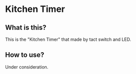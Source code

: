# Kitchen Timer

## What is this?
This is the "Kitchen Timer" that made by tact switch and LED.

## How to use?
Under consideration.
